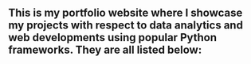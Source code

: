 ## This is my portfolio website where I showcase my projects with respect to data analytics and web developments using popular Python frameworks. They are all listed below:
